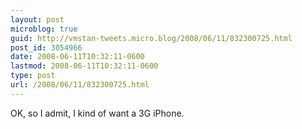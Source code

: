 ```yaml
---
layout: post
microblog: true
guid: http://vmstan-tweets.micro.blog/2008/06/11/832300725.html
post_id: 3054966
date: 2008-06-11T10:32:11-0600
lastmod: 2008-06-11T10:32:11-0600
type: post
url: /2008/06/11/832300725.html
---
```

OK, so I admit, I kind of want a 3G iPhone.
